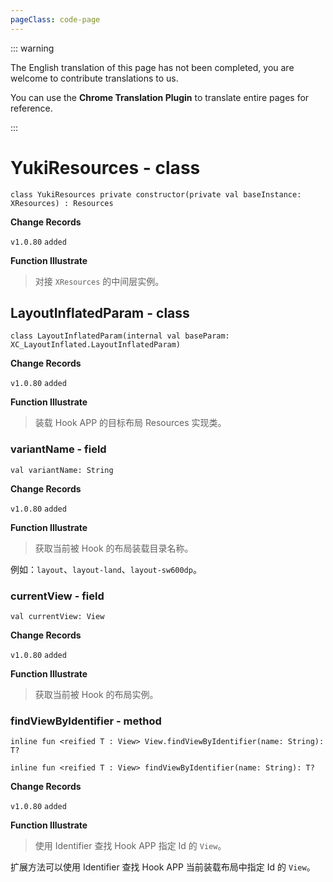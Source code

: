```yaml
---
pageClass: code-page
---
```


::: warning

The English translation of this page has not been completed, you are welcome to contribute translations to us.

You can use the **Chrome Translation Plugin** to translate entire pages for reference.

:::

# YukiResources <span class="symbol">- class</span>

```kotlin:no-line-numbers
class YukiResources private constructor(private val baseInstance: XResources) : Resources
```

**Change Records**

`v1.0.80` `added`

**Function Illustrate**

> 对接 `XResources` 的中间层实例。

## LayoutInflatedParam <span class="symbol">- class</span>

```kotlin:no-line-numbers
class LayoutInflatedParam(internal val baseParam: XC_LayoutInflated.LayoutInflatedParam)
```

**Change Records**

`v1.0.80` `added`

**Function Illustrate**

> 装载 Hook APP 的目标布局 Resources 实现类。

### variantName <span class="symbol">- field</span>

```kotlin:no-line-numbers
val variantName: String
```

**Change Records**

`v1.0.80` `added`

**Function Illustrate**

> 获取当前被 Hook 的布局装载目录名称。

例如：`layout`、`layout-land`、`layout-sw600dp`。

### currentView <span class="symbol">- field</span>

```kotlin:no-line-numbers
val currentView: View
```

**Change Records**

`v1.0.80` `added`

**Function Illustrate**

> 获取当前被 Hook 的布局实例。

### findViewByIdentifier <span class="symbol">- method</span>

```kotlin:no-line-numbers
inline fun <reified T : View> View.findViewByIdentifier(name: String): T?
```

```kotlin:no-line-numbers
inline fun <reified T : View> findViewByIdentifier(name: String): T?
```

**Change Records**

`v1.0.80` `added`

**Function Illustrate**

> 使用 Identifier 查找 Hook APP 指定 Id 的 `View`。

扩展方法可以使用 Identifier 查找 Hook APP 当前装载布局中指定 Id 的 `View`。